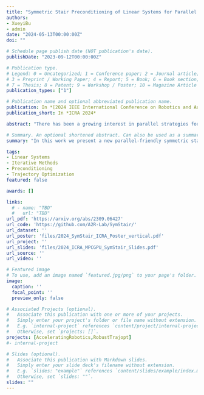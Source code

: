 ```yaml
---
title: "Symmetric Stair Preconditioning of Linear Systems for Parallel Trajectory Optimization"
authors:
- XueyiBu
- admin
date: "2024-05-13T00:00:00Z"
doi: ""

# Schedule page publish date (NOT publication's date).
publishDate: "2023-09-12T00:00:00Z"

# Publication type.
# Legend: 0 = Uncategorized; 1 = Conference paper; 2 = Journal article;
# 3 = Preprint / Working Paper; 4 = Report; 5 = Book; 6 = Book section;
# 7 = Thesis; 8 = Patent; 9 = Workshop / Poster; 10 = Magazine Article
publication_types: ["1"]

# Publication name and optional abbreviated publication name.
publication: In *[2024 IEEE International Conference on Robotics and Automation (ICRA)](http://ieee-icra.org/)*
publication_short: In *ICRA 2024*

abstract: "There has been a growing interest in parallel strategies for solving trajectory optimization problems. One key step in many algorithmic approaches to trajectory optimization is the solution of moderately-large and sparse linear systems. Iterative methods are particularly well-suited for parallel solves of such systems. However, fast and stable convergence of iterative methods is reliant on the application of a high-quality preconditioner that reduces the spread and increase the clustering of the eigenvalues of the target matrix. To improve the performance of these approaches, we present a new parallel-friendly symmetric stair preconditioner. We prove that our preconditioner has advantageous theoretical properties when used in conjunction with iterative methods for trajectory optimization such as a more clustered eigenvalue spectrum. Numerical experiments with typical trajectory optimization problems reveal that as compared to the best alternative parallel preconditioner from the literature, our symmetric stair preconditioner provides up to a 34% reduction in condition number and up to a 25% reduction in the number of resulting linear system solver iterations."

# Summary. An optional shortened abstract. Can also be used as a summary for an extended abstract or poster etc.
summary: "In this work we present a new parallel-friendly symmetric stair preconditioner. We prove that our preconditioner has advantageous theoretical properties when used in conjunction with iterative methods for trajectory optimization such as a more clustered eigenvalue spectrum. Numerical experiments with typical trajectory optimization problems reveal that as compared to the best alternative parallel preconditioner from the literature, our symmetric stair preconditioner provides up to a 34% reduction in condition number and up to a 25% reduction in the number of resulting linear system solver iterations."

tags:
- Linear Systems
- Iterative Methods
- Preconditioning
- Trajectory Optimization
featured: false

awards: []

links:
  # - name: "TBD"
  #   url: "TBD"
url_pdf: 'https://arxiv.org/abs/2309.06427'
url_code: 'https://github.com/A2R-Lab/SymStair/'
url_dataset: ''
url_poster: 'files/2024_SymStair_ICRA_Poster_vertical.pdf'
url_project: ''
url_slides: 'files/2024_ICRA_MPCGPU_SymStair_Slides.pdf'
url_source: ''
url_video: ''

# Featured image
# To use, add an image named `featured.jpg/png` to your page's folder. 
image:
  caption: ''
  focal_point: ''
  preview_only: false

# Associated Projects (optional).
#   Associate this publication with one or more of your projects.
#   Simply enter your project's folder or file name without extension.
#   E.g. `internal-project` references `content/project/internal-project/index.md`.
#   Otherwise, set `projects: []`.
projects: [AcceleratingRobotics,RobustTrajopt]
#- internal-project

# Slides (optional).
#   Associate this publication with Markdown slides.
#   Simply enter your slide deck's filename without extension.
#   E.g. `slides: "example"` references `content/slides/example/index.md`.
#   Otherwise, set `slides: ""`.
slides: ""
---
```


<!-- {{% alert note %}}
Click the *Cite* button above to demo the feature to enable visitors to import publication metadata into their reference management software.
{{% /alert %}}

{{% alert note %}}
Click the *Slides* button above to demo Academic's Markdown slides feature.
{{% /alert %}} -->

<!-- Supplementary notes can be added here, including [code and math](https://sourcethemes.com/academic/docs/writing-markdown-latex/). -->


